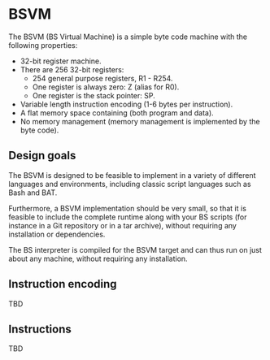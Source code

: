 # BSVM

The BSVM (BS Virtual Machine) is a simple byte code machine with the following properties:

* 32-bit register machine.
* There are 256 32-bit registers:
  * 254 general purpose registers, R1 - R254.
  * One register is always zero: Z (alias for R0).
  * One register is the stack pointer: SP.
* Variable length instruction encoding (1-6 bytes per instruction).
* A flat memory space containing (both program and data).
* No memory management (memory management is implemented by the byte code).

## Design goals

The BSVM is designed to be feasible to implement in a variety of different languages and environments, including classic script languages such as Bash and BAT. 

Furthermore, a BSVM implementation should be very small, so that it is feasible to include the complete runtime along with your BS scripts (for instance in a Git repository or in a tar archive), without requiring any installation or dependencies.

The BS interpreter is compiled for the BSVM target and can thus run on just about any machine, without requiring any installation.

## Instruction encoding

TBD

## Instructions

TBD
